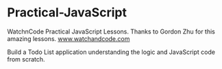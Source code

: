 # Practical-JavaScript
WatchnCode Practical JavaScript Lessons. Thanks to Gordon Zhu for this amazing lessons.
www.watchandcode.com

Build a Todo List application understanding the logic and JavaScript code from scratch.
